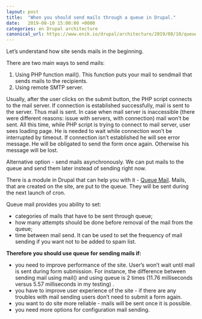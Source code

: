 ```yaml
---
layout: post
title:  "When you should send mails through a queue in Drupal."
date:   2019-08-10 15:00:00 +0000
categories: en Drupal architecture
canonical_url: https://www.enik.io/drupal/architecture/2019/08/10/queue-mail.html
---
```

Let’s understand how site sends mails in the beginning.

There are two main ways to send mails:
1. Using PHP function mail(). This function puts your mail to sendmail that sends mails to the recipients.
2. Using remote SMTP server.

Usually, after the user clicks on the submit button, the PHP script connects to the mail server. If connection is established successfully, mail is sent to the server. Thus mail is sent. In case when mail server is inaccessible (there were different reasons: issue with servers, with connection) mail won’t be sent. All this time, while PHP script is trying to connect to mail server, user sees loading page. He is needed to wait while connection won’t be interrupted by timeout. If connection isn’t established he will see error message. He will be obligated to send the form once again. Otherwise his message will be lost.

Alternative option - send mails asynchronously. We can put mails to the queue and send them later instead of sending right now.

There is a module in Drupal that can help you with it - [Queue Mail](https://www.drupal.org/project/queue_mail). Mails, that are created on the site, are put to the queue. They will be sent during the next launch of cron. 

Queue mail provides you ability to set:
* categories of mails that have to be sent through queue;
* how many attempts should be done before removal of the mail from the queue;
* time between mail send. It can be used to set the frequency of mail sending if you want not to be added to spam list.

**Therefore you should use queue for sending mails if:**
* you need to improve performance of the site. User’s won’t wait until mail is sent during form submission. For instance, the difference between sending mail using mail() and using queue is 2 times (11.76 milliseconds versus 5.57 milliseconds in my testing) .
* you have to improve user experience of the site - if there are any troubles with mail sending users don’t need to submit a form again.
* you want to do site more reliable - mails will be sent once it is possible.
* you need more options for configuration mail sending. 
